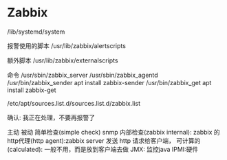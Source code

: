 # Zabbix

/lib/systemd/system

报警使用的脚本
    /usr/lib/zabbix/alertscripts

额外脚本
    /usr/lib/zabbix/externalscripts

命令
    /usr/sbin/zabbix_server
    /usr/sbin/zabbix_agentd
    /usr/bin/zabbix_sender
        apt install zabbix-sender
    /usr/bin/zabbix_get
        apt install zabbix-get

/etc/apt/sources.list.d/sources.list.d/zabbix.list



确认: 我正在处理，不要再报警了


主动
被动
简单检查(simple check)
snmp
内部检查(zabbix internal): zabbix 的
http代理(http agent):zabbix server 发送 http 请求给客户端，
可计算的(calculated): 一般不用，而是放到客户端去做
JMX: 监控java
IPMI:硬件

